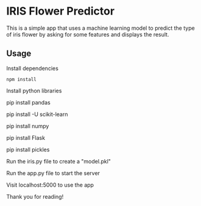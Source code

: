 # IRIS Flower Predictor


This is a simple app that uses a machine learning model to predict the type of iris flower by asking for some features and displays the result.
## Usage

Install dependencies

```
npm install
```

Install python libraries

pip install pandas

pip install -U scikit-learn

pip install numpy

pip install Flask

pip install pickles

Run the iris.py file to create a "model.pkl"

Run the app.py file to start the server

Visit localhost:5000 to use the app 

Thank you for reading!